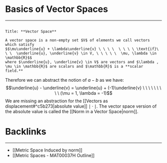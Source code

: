 # Basics of Vector Spaces
---

```ad-Definition

Title: **Vector Space**

A vector space is a non-empty set $V$ of elements we call vectors which satisfy
$$\mu\underline{u} + \lambda\underline{v} \ \ \ \  \ \ \ \ \text{if}\ \ \  \underline{u}, \underline{v} \in V, \ \ \ \ \  \mu, \lambda \in \mathbb{R}$$
where $\underline{u}, \underline{v} \in V$ are vectors and $\lambda , \mu \in \mathbb{R}$ are scalars and $\mathbb{R}$ is a **scalar field.** 
```

Therefore we can abstract the notion of $a-b$ as we have:
$$\underline{u} - \underline{v} = \underline{u} + (-1)\underline{v} \ \ \ \ \ \ \ \ \ (\mu = 1, \lambda = -1)$$
We are missing an abstraction for the [[Vectors as displacement#^c5b273|absolute value]] $\mid \cdot \mid$. The vector space version of the absolute value is called the [[Norm in a Vector Space|norm]].

# Backlinks
---
- [[Metric Space Induced by norm]]
- [[Metric Spaces - MAT00037H Outline]]